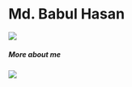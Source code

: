 
# Md. Babul Hasan

![](https://github-readme-stats.vercel.app/api?username=bhyeanhasan&show_icons=true&theme=tokyonight)


##### More about me
[<img src="https://img.shields.io/badge/my website-555555?style=for-the-badge&logo=Github&logoColor=000000&labelColor=red">](https://www.bhyeanhasan.me/)  